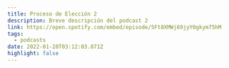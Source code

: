 ```yaml
---
title: Proceso de Elección 2
description: Breve descripción del podcast 2
link: https://open.spotify.com/embed/episode/5Ft8XMWj69jyY0gkym75hM
tags:
  - podcasts
date: 2022-01-28T03:12:03.871Z
highlight: false
---
```

